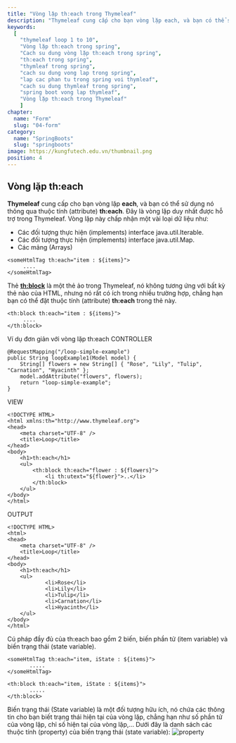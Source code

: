 ```yaml
---
title: "Vòng lặp th:each trong Thymeleaf"
description: "Thymeleaf cung cấp cho bạn vòng lặp each, và bạn có thể sử dụng nó thông qua thuộc tính (attribute) th:each. Đây là vòng lặp duy nhất được hỗ trợ trong Thymeleaf.."
keywords:
  [
    "thymeleaf loop 1 to 10",
    "Vòng lặp th:each trong spring",
    "Cach su dung vòng lặp th:each trong spring",
    "th:each trong spring",
    "thymleaf trong spring",
    "cach su dung vong lap trong spring",
    "lap cac phan tu trong spring voi thymleaf",
    "cach su dung thymleaf trong spring",
    "spring boot vong lap thymleaf",
    "Vòng lặp th:each trong Thymeleaf"
    ]
chapter:
  name: "Form"
  slug: "04-form"
category:
  name: "SpringBoots"
  slug: "springboots"
image: https://kungfutech.edu.vn/thumbnail.png
position: 4
---
```


## Vòng lặp th:each
**Thymeleaf** cung cấp cho bạn vòng lặp **each**, và bạn có thể sử dụng nó thông qua thuộc tính (attribute) **th:each**. Đây là vòng lặp duy nhất được hỗ trợ trong Thymeleaf.
Vòng lặp này chấp nhận một vài loại dữ liệu như:
- Các đối tượng thực hiện (implements) interface java.util.Iterable.
- Các đối tượng thực hiện (implements) interface java.util.Map.
- Các mảng (Arrays)

```
<someHtmlTag th:each="item : ${items}"> 
     ....
</someHtmlTag>
```
Thẻ **<th:block>** là một thẻ ảo trong Thymeleaf, nó không tương ứng với bất kỳ thẻ nào của HTML, nhưng nó rất có ích trong nhiều trường hợp, chẳng hạn bạn có thể đặt thuộc tính (attribute) **th:each** trong thẻ này.
```
<th:block th:each="item : ${items}">
     ....
</th:block>
```
Ví dụ đơn giản với vòng lặp th:each
<content-example>
CONTROLLER
```
@RequestMapping("/loop-simple-example")
public String loopExample1(Model model) {
    String[] flowers = new String[] { "Rose", "Lily", "Tulip", "Carnation", "Hyacinth" };
    model.addAttribute("flowers", flowers);
    return "loop-simple-example";
}
```
VIEW
```
<!DOCTYPE HTML>
<html xmlns:th="http://www.thymeleaf.org">
<head>
    <meta charset="UTF-8" />
    <title>Loop</title>
</head>
<body>
    <h1>th:each</h1>
    <ul>
        <th:block th:each="flower : ${flowers}">
            <li th:utext="${flower}">..</li>
        </th:block>
    </ul>
</body>
</html>
```
</content-example>

OUTPUT

```
<!DOCTYPE HTML>
<html>
<head>
    <meta charset="UTF-8" />
    <title>Loop</title>
</head>
<body>
    <h1>th:each</h1>
    <ul>
            <li>Rose</li>
            <li>Lily</li>
            <li>Tulip</li>
            <li>Carnation</li>
            <li>Hyacinth</li>
    </ul>
</body>
</html>
```
Cú pháp đầy đủ của th:each bao gồm 2 biến, biến phần tử (item variable) và biến trạng thái (state variable).
```
<someHtmlTag th:each="item, iState : ${items}">
       .....
</someHtmlTag>
```
<!-- OR: -->
```
<th:block th:each="item, iState : ${items}">
       .....
</th:block>
```
Biến trạng thái (State variable) là một đối tượng hữu ích, nó chứa các thông tin cho bạn biết trạng thái hiện tại của vòng lặp, chẳng hạn như số phần tử của vòng lặp, chỉ số hiện tại của vòng lặp,...
Dưới đây là danh sách các thuộc tính (property) của biến trạng thái (state variable):
![property](https://scontent.fhan2-3.fna.fbcdn.net/v/t1.15752-9/279280891_355385463240783_5244729283221754305_n.png?_nc_cat=108&ccb=1-6&_nc_sid=ae9488&_nc_ohc=L6CtSZfuW0MAX-mFMKA&_nc_ht=scontent.fhan2-3.fna&oh=03_AVKhm-EcGf3r95ekALm8UoPXpGvuy7HnQZ0lm5cIdkA3aA&oe=62A1DA5B)

